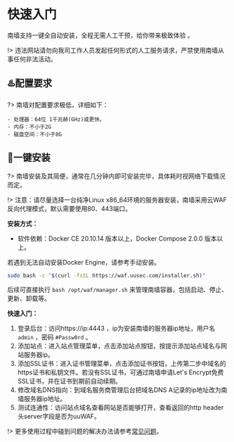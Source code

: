# 快速入门
南墙支持一键全自动安装，全程无需人工干预，给你带来极致体验 。

!> 违法网站请勿向我司工作人员发起任何形式的人工服务请求，严禁使用南墙从事任何非法活动。


## ♨️配置要求 <!-- {docsify-ignore} -->
?> 南墙对配置要求极低，详细如下：

  ```
  - 处理器：64位 1千兆赫(GHz)或更快。
  - 内存：不小于2G
  - 磁盘空间：不小于8G
  ```


## 🚀一键安装 <!-- {docsify-ignore} -->
?> 南墙安装及其简便，通常在几分钟内即可安装完毕，具体耗时视网络下载情况而定。

!> 注意：请尽量选择一台纯净Linux x86_64环境的服务器安装，南墙采用云WAF反向代理模式，默认需要使用80、443端口。

**安装方式：** 

- 软件依赖：Docker CE 20.10.14 版本以上，Docker Compose 2.0.0 版本以上。

若遇到无法自动安装Docker Engine，请参考手动安装。

```bash
sudo bash -c "$(curl -fsSL https://waf.uusec.com/installer.sh)"
```

后续可直接执行 `bash /opt/waf/manager.sh` 来管理南墙容器，包括启动、停止、更新、卸载等。

**快速入门：**

1. 登录后台：访问https://ip:4443 ，ip为安装南墙的服务器ip地址，用户名 `admin` ，密码 `#Passw0rd` 。
2. 添加站点：进入站点管理菜单，点击添加站点按钮，按提示添加站点域名与网站服务器ip。
3. 添加SSL证书：进入证书管理菜单，点击添加证书按钮，上传第二步中域名的https证书和私钥文件。若没有SSL证书，可通过南墙申请Let's Encrypt免费SSL证书，并在证书到期前自动续期。
4. 修改域名DNS指向：到域名服务商管理后台把域名DNS A记录的ip地址改为南墙服务器ip地址。
5. 测试连通性：访问站点域名查看网站是否能够打开，查看返回的http header头server字段是否为uuWAF。

!> 更多使用过程中碰到问题的解决办法请参考[常见问题](https://waf.uusec.com/#/guide/problems)。